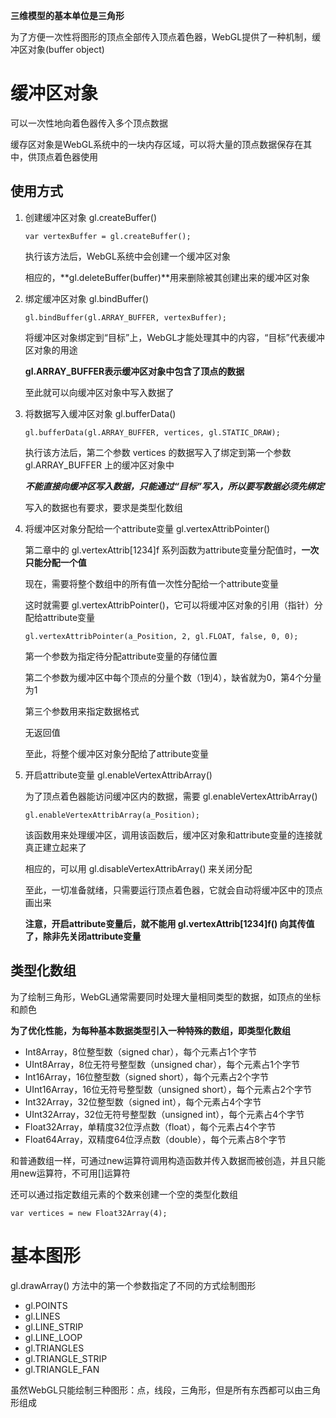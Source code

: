 **三维模型的基本单位是三角形**

为了方便一次性将图形的顶点全部传入顶点着色器，WebGL提供了一种机制，缓冲区对象(buffer object)

# 缓冲区对象

可以一次性地向着色器传入多个顶点数据

缓存区对象是WebGL系统中的一块内存区域，可以将大量的顶点数据保存在其中，供顶点着色器使用

## 使用方式

1. 创建缓冲区对象 gl.createBuffer()

   ```
   var vertexBuffer = gl.createBuffer();
   ```

   执行该方法后，WebGL系统中会创建一个缓冲区对象

   相应的，**gl.deleteBuffer(buffer)**用来删除被其创建出来的缓冲区对象

2. 绑定缓冲区对象 gl.bindBuffer()

   ```
   gl.bindBuffer(gl.ARRAY_BUFFER, vertexBuffer);
   ```

   将缓冲区对象绑定到“目标”上，WebGL才能处理其中的内容，“目标”代表缓冲区对象的用途

   **gl.ARRAY_BUFFER表示缓冲区对象中包含了顶点的数据**

   至此就可以向缓冲区对象中写入数据了

3. 将数据写入缓冲区对象 gl.bufferData()

   ```
   gl.bufferData(gl.ARRAY_BUFFER, vertices, gl.STATIC_DRAW);
   ```

   执行该方法后，第二个参数 vertices 的数据写入了绑定到第一个参数 gl.ARRAY_BUFFER 上的缓冲区对象中

   ***不能直接向缓冲区写入数据，只能通过“目标”写入，所以要写数据必须先绑定***

   写入的数据也有要求，要求是类型化数组

4. 将缓冲区对象分配给一个attribute变量 gl.vertexAttribPointer()

   第二章中的 gl.vertexAttrib[1234]f 系列函数为attribute变量分配值时，**一次只能分配一个值**

   现在，需要将整个数组中的所有值一次性分配给一个attribute变量

   这时就需要 gl.vertexAttribPointer()，它可以将缓冲区对象的引用（指针）分配给attribute变量

   ```
   gl.vertexAttribPointer(a_Position, 2, gl.FLOAT, false, 0, 0);
   ```

   第一个参数为指定待分配attribute变量的存储位置

   第二个参数为缓冲区中每个顶点的分量个数（1到4），缺省就为0，第4个分量为1

   第三个参数用来指定数据格式

   无返回值

   至此，将整个缓冲区对象分配给了attribute变量

5. 开启attribute变量 gl.enableVertexAttribArray()

   为了顶点着色器能访问缓冲区内的数据，需要 gl.enableVertexAttribArray()

   ```
   gl.enableVertexAttribArray(a_Position);
   ```

   该函数用来处理缓冲区，调用该函数后，缓冲区对象和attribute变量的连接就真正建立起来了

   相应的，可以用 gl.disableVertexAttribArray() 来关闭分配

   至此，一切准备就绪，只需要运行顶点着色器，它就会自动将缓冲区中的顶点画出来

   **注意，开启attribute变量后，就不能用 gl.vertexAttrib[1234]f() 向其传值了，除非先关闭attribute变量**

## 类型化数组

为了绘制三角形，WebGL通常需要同时处理大量相同类型的数据，如顶点的坐标和颜色

**为了优化性能，为每种基本数据类型引入一种特殊的数组，即类型化数组**

- Int8Array，8位整型数（signed char），每个元素占1个字节
- UInt8Array，8位无符号整型数（unsigned char），每个元素占1个字节
- Int16Array，16位整型数（signed short），每个元素占2个字节
- UInt16Array，16位无符号整型数（unsigned short），每个元素占2个字节
- Int32Array，32位整型数（signed int），每个元素占4个字节
- UInt32Array，32位无符号整型数（unsigned int），每个元素占4个字节
- Float32Array，单精度32位浮点数（float），每个元素占4个字节
- Float64Array，双精度64位浮点数（double），每个元素占8个字节

和普通数组一样，可通过new运算符调用构造函数并传入数据而被创造，并且只能用new运算符，不可用[]运算符

还可以通过指定数组元素的个数来创建一个空的类型化数组

```
var vertices = new Float32Array(4);
```

# 基本图形

gl.drawArray() 方法中的第一个参数指定了不同的方式绘制图形

- gl.POINTS
- gl.LINES
- gl.LINE_STRIP
- gl.LINE_LOOP
- gl.TRIANGLES
- gl.TRIANGLE_STRIP
- gl.TRIANGLE_FAN

虽然WebGL只能绘制三种图形：点，线段，三角形，但是所有东西都可以由三角形组成

